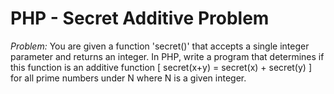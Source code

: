 # PHP - Secret Additive Problem
*Problem:*
You are given a function 'secret()' that accepts a single integer parameter and returns an integer. In PHP, write a program that determines if this function is an additive function [ secret(x+y) = secret(x) + secret(y) ] for all prime numbers under N where N is a given integer.
